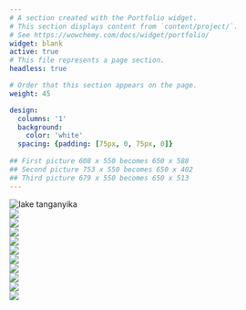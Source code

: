 ```yaml
---
# A section created with the Portfolio widget.
# This section displays content from `content/project/`.
# See https://wowchemy.com/docs/widget/portfolio/
widget: blank
active: true
# This file represents a page section.
headless: true

# Order that this section appears on the page.
weight: 45

design:
  columns: '1'
  background:
    color: 'white'
  spacing: {padding: [75px, 0, 75px, 0]}
  
## First picture 608 x 550 becomes 650 x 588
## Second picture 753 x 550 becomes 650 x 402
## Third picture 679 x 550 becomes 650 x 513
---
```

<!-- Google tag (gtag.js) -->
<script async src="https://www.googletagmanager.com/gtag/js?id=G-C2THYYG4QP"></script>
<script>
  window.dataLayer = window.dataLayer || [];
  function gtag(){dataLayer.push(arguments);}
  gtag('js', new Date());

  gtag('config', 'G-C2THYYG4QP');
</script>


<section id="section-markdown" class="home-section wg-markdown">
  <div class="home-section-bg">
  </div>
  <div class="container">
    <div class="row justify-content-center">
      <!--<div class="section-heading col-12 mb-3 text-center">
        <h1 class="mb-0">Gallery</h1>
      </div> -->
      <div class="col-12">
        <div class="gallery-grid">
        <!-- first image, full -->
          <div class="gallery-item gallery-item--full">
            <a data-fancybox="gallery-demo">
            <img src="https://lh3.googleusercontent.com/SCiGTnNj1tLdktoc7vSQfXSO6xNyDIb8QuFCFhELexIdsvcueySsypoatpdxXqdfUHv7QQnkhT53x4Wja6pEDC1jzIhLuf1ZYq1zBvfrp_XGs4qOgIjf8iJkvfCr5XQC7yRwpXtwMnGXwmTvJFUpiauKc6UyHbqfgj3fJ4tFKdlf25tCAWzN5RsDILDiGXGOoBYWDObxaleUrh0-aMEqUkmKRPHK_zWD6yBV9Z421JLaV3jvbz202fh_uZbXISbtwj0dqJ27mFvzdHYzBfeLW925QocpzTLUsVSXV6H2a3t2SWs6U_8FshwwSdvQxZNgT2n6iQyyhjGRqpRWOyIVoVKpqUnsbzfckuPCaBNQ3vTvrh3XzyeJrJL9EyYLUFRtZ-eS-KjwnoN6bStBpQ_ud35W03NE9jXSXzK4XqMtNZXkdnO89bTsW_HSxBRMMGwn1tty4ro56pTj1NHQ3A8-dvPrffh_dXiEcOC1AC8suOgMR3Zk7SSOMjrrcixYlcw8aR8JguWXG8Le43U4IXZqWM9WRbLYcp7yjJ2GFn0e6nZQkuGFtbbYRilOQxk7ySlZotL4YBEB8_2d1rPC_mOrP28pAS4xASfwXJiRxhTrn1uI1eAKbqsaDdlmfQk0hHzVunigc5Pj_my__bIEc_7XcqtfafTtZRaWm9j-H-Kyr7rGTwUz-O_vOEGXgurFADrMDw9uQ-bvWwIPc1NVp1J44fr9n5F-AOTZ29DJclFPPp0OolvHeS0rC3wwonY-HKwxcbsXKrvvrMWo8IkuDPkU5bIkx4rTq5gsVcd8-UcvaHu9SpltilYoKEBNqB7-8fizot-81sKBVVvc1bjJFS48_nSJMQlYt0MMkreFzLX588c8rmVteJmPsNd1O9BDWKcjp9edXG9xutuLCyw1k-i2OcDABLLp9DaVvjCJSw-rIu7O=w3360-h914-no?authuser=0" loading="lazy" alt="lake tanganyika">
            </a>
          </div>
        <!-- second image, square -->
          <div class="gallery-item gallery-item--medium">
            <a data-fancybox="gallery-demo">
            <img src="https://lh3.googleusercontent.com/nqvD7IhDWgQE24tDW4qksLV2e6HBC_NHCFT6TQIiuqaiAiJQ9Kj3sA_pbNTL8rugV0pkPNO-T4GsX7cgd99u6NSZBwVICkLVxxpHrvlZS3BQsYa7ofSPDyrfLID__Uac0_DgQJH_51p0r6QHP-vCQA0khEsYIXWI4GR6RZGNtP8amOiec_RT089N8Ea5659yhVCQltO9TTw9sWPqX8Z7nxWa7VfBzguVguCs2ODMYUlPl3gQ1De_yJ_KYA7-5N4eojSAASvfaqpjUMZu2Zo2Y3DtUFJ6j8vjKnWK9VqXaWJLVpalkwzVNvlQnnKDIGJiGiUKe_nUdsf6980x2QG6YpCIvhG4_5nU-I7_rvWwx8bwlNjYh_dvqAEGQXwJDFwvFESCzb4bO9z0RQEA686ybIDe1o4t_ZCr1jUI_N_O9dCqKqYpi7Q5ZifjtA_MAd7ZKovBmnNHCSYurfg-vlf6DTN0hCIVBory9GzyWh3risvX4liKdLrZ9IdbGsk5RKvElTBF4jWMkjkUrjAxgYZ9XZ4WffnsXVviTUC1uJZod-d_2yX-Q0wYgX3RU91GQ8G3dUuX20m3pnp1IaoI8IusCoaCQoxokYgS9FJDGb-toClAUSy980ejqWf9VviPpSvjlbsNuAPjUb608g-umuuWz_jgmtkUI2jVOPhyL57PjWcnV7bYGxjI5hpKLTzhbcslWXP_C7Gi_0kI6T_ZaNl8vgEyrOXbYk8nAMIJ0bHI1W12iPMnwMpjmUtltBv57cTUayz_igDSfthr8TguxkGLkAL2-6P1Pu1anM_7zIDTOH7q-7vRSpcH4PlzZ51v8DOp_0eUMgHM81uRe0BFim_fQAIoVvepSD9ORg0tQ2RsWclDfWmNI2kg4QxkfaOJpM0r2aDbv0J9JqA9MmQBTdVg5ujoMVqOTwQr1rcu7Nyck5MF=w1248-h1662-no?authuser=0" loading="lazy">
            </a>
          </div>
        <!-- third image, square -->
          <div class="gallery-item gallery-item--medium">
            <a data-fancybox="gallery-demo">
            <img src="https://lh3.googleusercontent.com/rGmJZJRbGwvWjK8NX7m8LOTHR4cI11mBoRdC0gNa6pPSXWSRO8CH8UyBkJMf86PcclgFme23Hl2XibG8YhQjW6sJEiOeqV2Xh0tb6kZSvGhxOx2IS3No4P8DPyDyeoX5nGAy5cx9NXVmvuX7QW2_fZcI--sxSiRbVU8QZJFscas0NgK8GCrLwVB-Fe7Xh5uY3zQfSWFrMEd3EyIKbx5UsXuAiq-ecnoSkRH705HabUOjX5KyCM0Nc8DLnYxm8MDgizKTLf2bROyhptLgPcN68YDK5xswOXz0kAVdA2DT2rLwvNHenAwBar3FGJR8wsgDF5XNWfnHqlJrQ1aGZHwm-lUQYUMDdRFE0ZhhaI6Tm8_1vIpsuwT77kDjdOLDwDJ8eKGPmh_ulova5wCEygIOUP9QhoWi92swNsAUvj4UJnumW-xtbzG7ZYZcsA3gbyYNFT0ZdnISdfvPirg1YMf1oVV1iASyowI5K1kQUfLedmb1pD22sVA-Sew6qvfXh9Ga2BnugTn-c_KXH5OExRL91NrpbfCEh4R0RUxbwQ6EraxFgC58VedIxOf345WI0pYw5eGwBqc3ZF9JQVKit_E2WQUzMDOmp2pwrACmatuUNiBB18oecEfeHHqM2s4LjpqnSlptI6FjjAdkWQG3npRpbuHZR31qyS2SQZOdM-kJIxU3aWigMpWRjMT0rjowjp67pFhzZPrkV6xb9t8OQf-DdEFrWLGdTmX8HdxFgxVvzbS06sNWdBkGXja0lY9D5ee_Uxu7FVXDPXMPM76sVnnB0pcWcXJlB8GgkatJoWI7R8moqYmDRnlrxU8l_HsDNpdD4H0hoOBf0Bj6A0dFRyvpWEQbRdGTTuR8Muv9GXAzZVwj9xh2WSweyQ-PTgU9p10rdvcFerVBK3e5nGuET60epupApuSSy96A9nYP8ZcHgN4T=w2216-h1664-no?authuser=0" loading="lazy">
            </a>
          </div>
          <!-- fourth image, wide -->
          <div class="gallery-item gallery-item--medium">
            <a data-fancybox="gallery-demo">
            <img src="https://lh3.googleusercontent.com/W8uJOFqGUXYLsCZhHn9TDAu5LQXI7qGtkm3Pcq86s4VS800t7XL9ERj6GwjC-G5MMqwgsZxbw3yFOy6WaF05QiMjnMkDl2-gfnVIfWOxx88rL3g2ic7Y6aWgP-PlgYi91R6vb_9VU-8Ev7L01FT4XbLEAt4WVVpPc9TEnUv6fOFhMXyn-AG48u2Po2RQwhahWb3PY1W-wpXM9raOrBP8yzOtm7dLXhv_dkyTh0pYPLeJSJxsTnJLdX2l9HrQHjdko-VveSehrzqENLUhPEjCEs4IyhADDmxniBzEeqFVs77vV6WbRX1TcfRADzaQ1f2tn9YkWUcJNF82NsURqfJwaJ9YQ0FjSOVZvQE0HG3DfCHQiNapV-doE0xQiIlbgDCyy2LA2gHFfBQh6HR1OxoQKgbBE-uzBX2OCjYH70neaAzKlzbHO2CHqhPCA-a2w5TE3eVbB8HrMmBZNSCz4RFblFB5CnxQh_DLJaqpvMJf3MFH8IGCR7vtUjOpv10K5gLCyTBl-ZzzPjukPuxoW5Wk4j_czE9_kgW-JVzWnguOtuXp6_omZ4VI0S7om4Q949nmUmWASSUFFRL0d-BXgQU8eMrCSt8p4QGFQd3MdpMP80LlLUiPr8bu9LKf4FF7T6pnSHV38SIDy9xT9s9mHp6L_Q4tZ5mQ2H24UiQ7FNZxMsaqGcv8_aUE6u9s_0AbI_ar3TwtHMfO7w7H0kjsx9Q2DZCS3EsCidHqiMghiI9Wp9VLConboDd9wF2n7qUdTRcBjOHXtvDxipAgdU9VLwxWnCj0YAL_w9O83nKQYY-lkUA3G7r2921S5guC7XHp39ybfnLhITtWQhQVTeX66ZtYOAfxs4t82jRZE2we7LXfM7Q9pRcYZFkU28V0YskS5BKTdap4KosP_q8o1j81H7R0Mz5G-5Sx9r1ZA1vjAgYG2SCg=w1308-h981-no?authuser=0" loading="lazy">
            </a>
          </div>
          <!-- fourth image, wide -->
          <div class="gallery-item gallery-item--large">
            <a data-fancybox="gallery-demo">
            <img src="https://lh3.googleusercontent.com/bbFae712r0mh4023y8ERxSLfE_IDTvmK2tDi1ZR-3jbl2cifyocj-wfPtrua354Xutj4pXp7xeyGJw-i3Y2qujorJ5ip3GUQmoRUfrfnzk8zeqPHl13AHhZXl64Ru14zJSsf8UJ7oJiQOpUDzuyUTNRXRlZRtmncCzjrzeaz5KA0U89aOwU9rAq_Z56MIVOkLgb3ODAdRY1rFklgQcPIsiv29rrYN0PrPfbWAgZpxviDAm2l6JNP48fyBCSHMDj-1FmT7p1d5iqQM0I98rTxGXxgOadGUWpSSJ4ASwqE8VPRClBpy_yX9p0lrF5s-g-r7McpHmXqyUa4yykKCJsS2rw4Qu5M_yX5AhoA6D5qa067inOOGx-rhRx6filk25TSjuV1TlciA84HUXbt11w9SZ6ucqT7GhZ7fhjZBL0b3Yu-sQi8p3lXijFU2LNp2rrHsf3JTS5jdq3Q-9zNKOtQtf0rC67AVnBV7d6a5hmn76t9SIXKh3N6lFpKs0A50WGNzgRz6NVCz8BDI6mdU7Rvv0mPJvhBQQB4ivw42xhhhqfxvVLUO_KZANkHUdqwig2XwOf2MBuby_GEHnsBjdW94jvfJfDOtd-EyPoA81EY8YXMK45T3nslmxuJFapJAAwiKBLiYwKB_KCR7-eq_m_C3Ra-6jgczm5Wr7QzM61_vqRmq1JfHA66p-YpjeakR0FBVipmP41i4pgFTU7o-EYlAS04YY4ZgTZHlbDyfdmIc0FvwfZhfi4M5FiZwQ-AhrzpcaeCPeRnLGg6MJkIh5msD0lmczrYA1Dg0OED5fQF8HXszLZ0S3-pw-Y5EzADOWbdzn1b6dIq4tY0TCurZ2oAAjaq42J3k48zQupZw_XymcSt7KsrCHSSvzbiQK4JbPcEv-g44x8r4m-JrWluj6Jm1VX6wCX0eCOGcPcZnWht-B8s=w2048-h1262-no?authuser=0" loading="lazy">
            </a>
          </div>
        <!-- fourth image, wide -->
          <div class="gallery-item gallery-item--large">
            <a data-fancybox="gallery-demo">
            <img src="https://lh3.googleusercontent.com/eB3m4f94U1RhfzVnBcHsfQmYLS54m0EYO9t4c6hmwvDJn9XV9VNIEqw6tsG6OUlNJjz9PSaWYuj7-0YnAPwsRyab_Sh2nI6kK0Jn5SXfsv0zMgn0KdNrZAYNboVdr0DSgt_X0ZlPchW5zIblfC1qINNg5x5C8DaRCRTCG8ZF8Y6J_FtLpI65-BKLHiOAT2HJjcQHrIKJ1at1hOaU4hoPbXvAEKqXhUOP42c_kkfURHoHP-sHNvcYGRoqkk1_uAJY5CbOPuJitCAqjloH8FE1I2Pvvlw9UNNEB-TdKXARDVZeTUKAA4LX-ecYiElw9MsMfpi22ndvwH64PZ8QeLCrRsoCMZ4crDhgJpEFLAYmxVhNnMHtdjbDpJEgtAChrz-w18lFHrsB49NLG5XE_47v99UbwxU5kGBeTaMHiVuOfyOq-zXT5NC5d0Z5PkHaXH92kDK8Dek4bCnQCalgq7T_slVfQf4wYqEsdRexH9q0ump50P2fM2EEqvz8SLHlrrGpNEpGdqfu-8ekqfRGfiYlJJiNoxdIjM8CMmHwQoYt3Kdhn6DGBqXe0ewSdRhoU-kkBnKvjmNbGURG2ZDG1JXgl67ubos8d9KqvS2Sf7duJyt_DsRCezprWA1UCmEEbZgbfQkKk2feAJIeG2gg9UTqNlTl-gyQnDYOMZYwTQ_2vpVkuKPfeAdxaYTV05K2PJRbwLkAljEjBiu6eMLeIh60LDf14HlNFEiU6UF6U5XXkoK8WnPQ3Kh8zQW1lq6sw6JcVD7yQWe7Mqcalcj8KJLmV6m7-wud4uv0dN-4V1YRfZFddYge4LEE6TobNZV4znaqIW2CXYbx8CoJ9Q385_j_3ZEfAlFFW_JdI-tIqZHSwsoYagCX11LRuwwzTAXymzXaWEx8ReISOCu19ZB-Oh4gGJGQYtjKI5am0cGSkU3P9i_d=w1248-h1662-no?authuser=0" loading="lazy">
            </a>
          </div>
        <!-- fifth image, square -->
          <div class="gallery-item gallery-item--medium">
            <a data-fancybox="gallery-demo">
            <img src="https://lh3.googleusercontent.com/pe6VMNVEwK4f-C_Tn1OybIYIQNLZc8uV9AqNoHlI5yG_pGb8VMtNfDLtVK1uCaGWTMHAjyflb-UnEQ8arPCXRxMWeA2mhcjoMWit89DVHv2-dt2FJSim23c3KZ2ftfo5T9Ae46QKaK9EV-EY7Ks0bFRRDzAXkILoFC1aer-g-032-dGT8R8WZtUWoQWNwrnYmiss0rsIgZS0YcquSbneziObIJDHLjRebrBZbY2pmSbvqsS0bGdNjgSe2n63STaIVfTPHXuOvEaSj2DlNueILM_zZvCE9yVQm3k4nFMqCSP5wdHdl2uCk4TSiyUo23meSStO1G64RF-jICB4eRTwT3VUzSlijdtk4I9Cp3J0Gq62sG3GhOlMtTIvEiX17J3_gSvIvI9XkKQEQcvaabpGp2om4BPKQMOw39oJZy6_PNGsX0-fGNaQdzCnffpNFz9i8BhTiqI4hq-OBW0x18-1qiRxmlnL2fhzD-u2LvbU6GJIoSQdyBOEeLMSH2RsvOho8gIpw5YOK1SPcsXbXN5x3G-3_Ta4L8hHwjufUR-Tn98zP0O8TOg6D3FOedNVvRZlyX-R43YNQ3OVOqn4rdTB5nuLE10WSLPBylG5iPiFVPn61Pox044ks-nD4QGGq4ekriW0-GhTyoKtw2mdEshCdQeZPGF6M_VP2yWUI7Pwo5bbjgY8gJYs1xWAEkso8XDqKEATosVa65KLCxhn7uPNGHbhei3YfTBSJjMT7mOXBprkpNUxwCsEQ9f1ApZFdQeVb-eXfv6lm2xR0yy6oppfdYOr638-tdRZY4rE_wpK4h3sVXuR1Wf9aeIb_8e4FP6EcC09nUUDYh2DwxYjEusIemhRMuvb1DpNrjLWyBsV2T_KvD5nWo0Gxb06S5P_G5NE6t7BeMThMNYpJRwZ09qEOkdhXVKqsHjH2_YQ5b4vmjx2=w1248-h1662-no?authuser=0" loading="lazy">
            </a>
          </div>
          <!-- sixth image, tall -->
          <div class="gallery-item gallery-item--large">
            <a data-fancybox="gallery-demo">
            <img src="https://lh3.googleusercontent.com/Q3EtknV8EXbxA0-_-g_f1KJqu6ZPo7KBmJ6twO7cutkh70nTsXxQP9Bl3sz3ssEZe9M6biq5au2tJe6TblTWcR9Qh59pZE83oVKWcXlDaUuKlDPbHYi-o5feLeQcERW59rD8xl5j6fPJOM-I8cBTxt3XBxFxuxr9wACKSYrk7vL2S2Gl1WeHXpj99-KZnASnXH7KYNWsp97RtOlij6tm5niWLAxkq-5BaQy8V5-JPzLqEZJRHn3f_FuxaiRFHEcb3jEmRBhNXT85QmmoIibDm83SI6W-rLJ0X20-1MwWrgO3HdB4T6xCUIrFpaI0Vg5b5EkyjXk6lBkB0PiTMyhRYUa8p928JZYpOwIb1tOBqmM0p2g7u6b2oDtbsV53F6Mp9h2yGQbV503Q8zL4YUsNZW9MJM053NKOIOeUJLjzNjI1Q1XQRaGc4xYtv8_H5PAFYs0LagF31KIpRS7mGjDO67DYONHM2NoiGWAggyDzJr7432F-LkyoL3RJFSAs46eYet5xn7tLxJQSP3Awzie98bqD_SGymjy9nfnfOmR2Yqw_HeQaVTlKwh-Gx-EnpYaLF6sSJWrkT2VWFzcIdJ4HJEyTkXe8BL_wBQiSeyS77Pg2UloepWFdsG4ryTIlIOhFutPeZz80t40iMPtITIWW58cnul32fIICiko3sfV45rADjHZTSGBGNywdseOw2jeBshXq_YKtFTPDl-L8ITZ1cDB-1qZkPsqjN39wTxXdnqJgr_G9syeWKfRcNLQjjqXoHGD9wNQ94ugey8PI57-ldLan8v7srQ6KH2s8slN2WYRzjjb_Spk6lSq0sXMgjexNRqU154e-NYW9qaqMSulcO89coWZ3N9jptqGc_IAdDjd7OtGWPGTDYustJz6GbtF3lY-Pk11gMpta9KH8Wba8h6iBGETuwsbevHGY9llKrMge-w=w2216-h1664-no?authuser=0" loading="lazy">
            </a>
          </div>
        <!-- sixth image, tall -->
          <div class="gallery-item gallery-item--large">
            <a data-fancybox="gallery-demo">
            <img src="https://lh3.googleusercontent.com/4accKLfmxYXVqu8GRWyyjEOg_k40W10tsZhJLuHpViI2cXIU2GDQ5iCVuZRPBpmbtNgiciK19zIdA_Ny6-q0QHvE6NfiYOBEBlGKO9qOB6mfZtUkS7EtSk2Sp-5Lr8KxY-dU_n79hUgOiGtXZk3nFXKdSHeQ5lwWFbhvPvNryZJjsO4U9jAK3_aaOdqTQhmNp1p3aqdvdywUg0PTlymnbdW6TodFtDmAU6S49UO3i1OsmTIAEtepIaEHXv7zpynCUamKJFTorwiQieko4GiDP_E3YgnKWOylEXjehBbsOiPQ66yhcSuriKjpfuNB8UIvmxCyOrIjZzHjVMCJN4jbY8rOOUgwhAd8gcqT8hGW58qd1OL283Eld2ekKHmtd0oo0hWVZoOzqTSF2nfVrpXxMkxxJgHpgCOTrYIekKi0xOaipKBzowpi8f8Oc8lnHSliBtBQaDylK-2Y9H-lbJOtkhyL7pMw6BFyrdr4KwEkjUtYRr6X7fwERuDhvULqfQeH-hh9Fp7jeL9ZdbJ_nY5sO0v4ejOPwnDt69QG0eMOnyMm8CJTge-BX2dFAzRGHb93vcQd2S7P3GApS1Q0A_4ik6-XulA3ij53rykkMXRk8Bs6McndeDG5IiqPuXxW0AYdOtmhmDqueWklXNLWnRYuyQagggWV9omyOXE_6aroArxyii4j6ZLtMJPoEYOauqYfy0aNG617mNmDhuZCN6yOQKjkQOhTaIStnr3PyrlCJcLgMlpWB5kLc5ts17eijPs4v-HWc9I-E6eV-iuHQCsf9hlIZLIw1zyqmDsxuVU_zMEVWyZnZyRkKHyDF5ZYlaq0Ie8XQCDGuAF4QRoOK2KodgXIg0xrm8mAFbJTUx7rvZCbWG1INIhsvV08kudA5dcyr70Wd09SNCzsldIabbtnYtVPcGM2_vKqQ_vUPuxcNPbkfQ=w2048-h1536-no?authuser=0" loading="lazy">
            </a>
          </div>
        <!-- seventh image, square -->
          <div class="gallery-item gallery-item--medium">
            <a data-fancybox="gallery-demo">
            <img src="https://lh3.googleusercontent.com/p4Gz8YIPvwEsmg5kfacOwwvVxUcQ1rLxO_Abzf6f8jO9aKumIg9rimASe7V4F3XzgM2WqPAy1CpirbY48Na12noi10mQ_ji3tKxVcGWA6gONe7UGfT6HdnSF50inoHnvrJzazwslbOm0Ggedw9Rf2LC0uhc_2ZOl5tHVdRqm3RBkNBuiTC1ZeDUXCJDNl0D4v5WuB9DKpuTKhjshAPggZ9954jrSMfWRvWxC4q41TfL-ub9cJpZfx59kGev2CHVHhs5uJVBdS_LP0BhXlREKEvGh3rrWErb4AcOf6UVw6ntY9QLclLcq72MHGNPphA2KxTjJAhLK11GeOxlXlX_4VxL3jokpLjmzn_Hpgoj6CK3aWc-1sBmgYLJxVACNu-_yMkNw-drdTmZSFuVC8n_sW4fJLr342ZXUw3-VIN8TneIb-uKSwkfDvbCh89UOStbPrdqO1lEYE3ngGLUe9NE_dBKtDb4tOtNXup1ab5jMjRgMWiqkXIl7JK6xjFdb_zsm2tTbUmK7XDGrU1ucj2zVMV7cbqmyKVtls6H4Up3ggTzxmZpjC-UVLw1-HRXH7aXJSF4rEec0YOEdIJ318VtUi17HuVRgGbsPXGrSsPKV3J2wDHZPFjqO7qAxKn1Jh_nQhEbGjEVtjFqCx4woOU4GCnTyr5q61bW88HAJeYkS28EesEbl2DTWvQXl2V7ZAygjWyBItdpJWnaf2SItv8wIaLHK5Hcx0CrvRBbeEB-4y6begZaxYy-2ADTsSRxTmM5_P2cDRnIjqdp862LQySEDuxv6PnOxrf2A9kW9QkzTRzbkEy5UCP9Oowm_TfQ2HS-pTR60dOBHo7NM16nHEm1fnqFj8dON4EzfohaJ8cd7p3nTIimXr5Mqhn0HWaIQCMolmupn_ZJBvCMHPQGiYHCXcQK_Ll_FBbgRxEN4-MEQiMlpOQ=w2048-h1536-no?authuser=0" loading="lazy">
            </a>
          </div>
        <!-- eigth image, square -->
          <div class="gallery-item gallery-item--medium">
            <a data-fancybox="gallery-demo">
            <img src="https://lh3.googleusercontent.com/Cmqt61wk9WZVSeoNFP2hsyPr85TW5ziee6FebMBqUPl7Ue8V8XOjkdxnn9804ICqf3hXsbP5nH9SppaUO-fAmrr7pKiHNpBIEkNwZXszLG_xB_Stm4rpsQXQ311cWpNVWBQnmgPGS63MymPwCTKSTwE7WHobGs50bl1BoQdekDq1n-TmgzZqnZYHfxoQuk7SMy9T88qD7xPMEokHi7NLge7rNxpgU0l8giwOS_nSR6wFIIizg7rf-utsxS7oT8F8WB2BM25tv_e9e60IhTnA6iWcdSa40Cj0lqvUzegvGWRnP4227_VE8UtnGndHGldkBaUWwg_W9TULqNSTcLTLbKndukXa5N_97SmePJP__aTjhe52T6rX0A_9awy9vEX75JvOLR2jGJ_T8ht9-VrzzD-96Nw92UIBVWA5GhRKqX_PRB80uyQ2XfA4XmStYjG7hjZzmW0mCwrDEUDBCXw16Mn7Y34L5YtbvJO-Ro2NALAM7CzUHeHg-jvygCK7oIBTaW_1tuQ-4VgzM_ZaFYmCERAXjaH_qAZOMQith5dT3JLcOuYwCnPcXB1Gtv-m9xCnmz_aSqJMbosy4jDCc--dPWCCZ6TDNyIOj7u9yw6qZ1Vz-gAI6-9jRIqDj4Evc6WShg066OJEg-DU70Qzy0HKHdLE-siNq1e2UOVHC3eIpTz9EBB2gohhd6xtSB6kBMOhANgPowz5AAN6ksKba-KT6EEB6tLVEjA-G0rPUE0XJzqBXpvGV7cjpvSwsr-rH1Ei8DjX-Fi2bGy-Fl2VwGdZpAu1ILJZD7-ZKG7aVqnTtSOWqhog2u5uWWT2Gc3jokAQ8S1ynpDrCvO4smQLApEtMlZdSnXVXymzqaCKwoOQM-Ig1x-j_OqOzfCiuengpnRqnSGGnhBNZ5aY5MzBgAdbbmVuyu9Qeo9kThqMy-TZkbG3=w1200-h1600-no?authuser=0" loading="lazy">
            </a>
          </div>
        </div>
      </div>
    </div>
  </div>
</section>